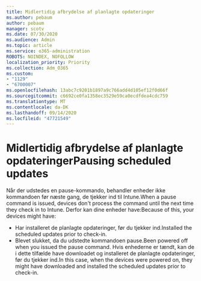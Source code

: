 ```yaml
---
title: Midlertidig afbrydelse af planlagte opdateringer
ms.author: pebaum
author: pebaum
manager: scotv
ms.date: 07/30/2020
ms.audience: Admin
ms.topic: article
ms.service: o365-administration
ROBOTS: NOINDEX, NOFOLLOW
localization_priority: Priority
ms.collection: Adm_O365
ms.custom:
- "1129"
- "6700007"
ms.openlocfilehash: 13abc7c9201b1897a9c766add4d105ef12f0d66f
ms.sourcegitcommit: c6692ce0fa1358ec3529e59ca0ecdfdea4cdc759
ms.translationtype: MT
ms.contentlocale: da-DK
ms.lasthandoff: 09/14/2020
ms.locfileid: "47721549"
---
```

# <a name="pausing-scheduled-updates"></a><span data-ttu-id="5e033-102">Midlertidig afbrydelse af planlagte opdateringer</span><span class="sxs-lookup"><span data-stu-id="5e033-102">Pausing scheduled updates</span></span>

<span data-ttu-id="5e033-103">Når der udstedes en pause-kommando, behandler enheder ikke kommandoen før næste gang, de tjekker ind til Intune.</span><span class="sxs-lookup"><span data-stu-id="5e033-103">When a pause command is issued, devices don't process the command until the next time they check in to Intune.</span></span> <span data-ttu-id="5e033-104">Derfor kan dine enheder have:</span><span class="sxs-lookup"><span data-stu-id="5e033-104">Because of this, your devices might have:</span></span>

- <span data-ttu-id="5e033-105">Har installeret de planlagte opdateringer, før du tjekker ind.</span><span class="sxs-lookup"><span data-stu-id="5e033-105">Installed the scheduled updates prior to check-in.</span></span>
- <span data-ttu-id="5e033-106">Blevet slukket, da du udstedte kommandoen pause.</span><span class="sxs-lookup"><span data-stu-id="5e033-106">Been powered off when you issued the pause command.</span></span> <span data-ttu-id="5e033-107">Hvis enhederne er tændt, kan de i dette tilfælde have downloadet og installeret de planlagte opdateringer, før du tjekker ind.</span><span class="sxs-lookup"><span data-stu-id="5e033-107">In this case, when the devices were powered on, they might have downloaded and installed the scheduled updates prior to check-in.</span></span>
